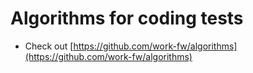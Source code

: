 # Algorithms for coding tests

- Check out [https://github.com/work-fw/algorithms](https://github.com/work-fw/algorithms)
